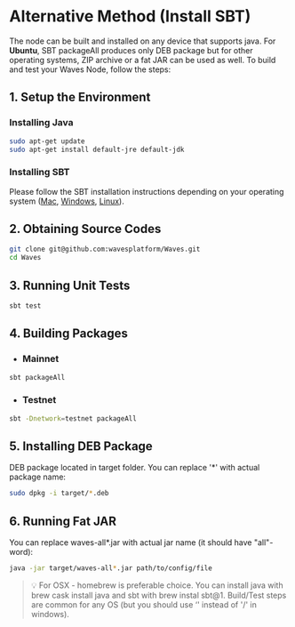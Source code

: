 # Alternative Method (Install SBT)

The node can be built and installed on any device that supports java. For **Ubuntu**, SBT packageAll ‌produces only DEB package but for other operating systems, ZIP archive or a fat JAR can be used as well.
To build and test your Waves Node, follow the steps:

## 1. Setup the Environment

### Installing Java

```bash
sudo apt-get update
sudo apt-get install default-jre default-jdk
```

### Installing SBT

Please follow the SBT installation instructions depending on your operating system ([Mac](https://www.scala-sbt.org/1.0/docs/Installing-sbt-on-Mac.html), [Windows](https://www.scala-sbt.org/1.0/docs/Installing-sbt-on-Windows.html), [Linux](https://www.scala-sbt.org/1.0/docs/Installing-sbt-on-Linux.html)).

## 2. Obtaining Source Codes

```bash
git clone git@github.com:wavesplatform/Waves.git
cd Waves
```

## 3. Running Unit Tests

```bash
sbt test
```

## 4. Building Packages

* ### Mainnet

```bash
sbt packageAll
```

* ### Testnet

```bash
sbt -Dnetwork=testnet packageAll
```

## 5. Installing DEB Package

DEB package located in target folder. You can replace '\*' with actual package name:

```bash
sudo dpkg -i target/*.deb
```

## 6. Running Fat JAR

You can replace waves-all\*.jar with actual jar name \(it should have "all"-word\):

```bash
java -jar target/waves-all*.jar path/to/config/file
```

> :bulb: For OSX - homebrew is preferable choice. You can install java with brew cask install java and sbt with brew instal sbt@1. Build/Test steps are common for any OS \(but you should use ‘\' instead of '/' in windows\).
